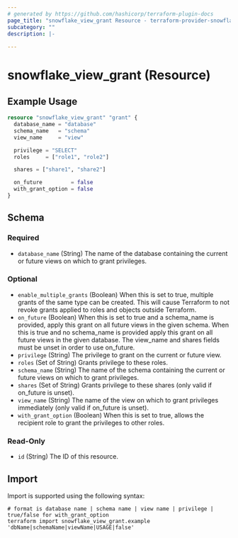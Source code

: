 ```yaml
---
# generated by https://github.com/hashicorp/terraform-plugin-docs
page_title: "snowflake_view_grant Resource - terraform-provider-snowflake"
subcategory: ""
description: |-
  
---
```


# snowflake_view_grant (Resource)



## Example Usage

```terraform
resource "snowflake_view_grant" "grant" {
  database_name = "database"
  schema_name   = "schema"
  view_name     = "view"

  privilege = "SELECT"
  roles     = ["role1", "role2"]

  shares = ["share1", "share2"]

  on_future         = false
  with_grant_option = false
}
```

<!-- schema generated by tfplugindocs -->
## Schema

### Required

- `database_name` (String) The name of the database containing the current or future views on which to grant privileges.

### Optional

- `enable_multiple_grants` (Boolean) When this is set to true, multiple grants of the same type can be created. This will cause Terraform to not revoke grants applied to roles and objects outside Terraform.
- `on_future` (Boolean) When this is set to true and a schema_name is provided, apply this grant on all future views in the given schema. When this is true and no schema_name is provided apply this grant on all future views in the given database. The view_name and shares fields must be unset in order to use on_future.
- `privilege` (String) The privilege to grant on the current or future view.
- `roles` (Set of String) Grants privilege to these roles.
- `schema_name` (String) The name of the schema containing the current or future views on which to grant privileges.
- `shares` (Set of String) Grants privilege to these shares (only valid if on_future is unset).
- `view_name` (String) The name of the view on which to grant privileges immediately (only valid if on_future is unset).
- `with_grant_option` (Boolean) When this is set to true, allows the recipient role to grant the privileges to other roles.

### Read-Only

- `id` (String) The ID of this resource.

## Import

Import is supported using the following syntax:

```shell
# format is database name | schema name | view name | privilege | true/false for with_grant_option
terraform import snowflake_view_grant.example 'dbName|schemaName|viewName|USAGE|false'
```
